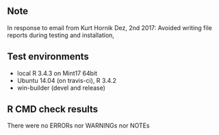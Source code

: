 ## Note
In response to email from Kurt Hornik Dez, 2nd 2017:
Avoided writing file reports during testing and installation, 

## Test environments
* local R 3.4.3 on Mint17 64bit
* Ubuntu 14.04 (on travis-ci), R 3.4.2
* win-builder (devel and release)

## R CMD check results
There were no ERRORs nor WARNINGs nor NOTEs


  